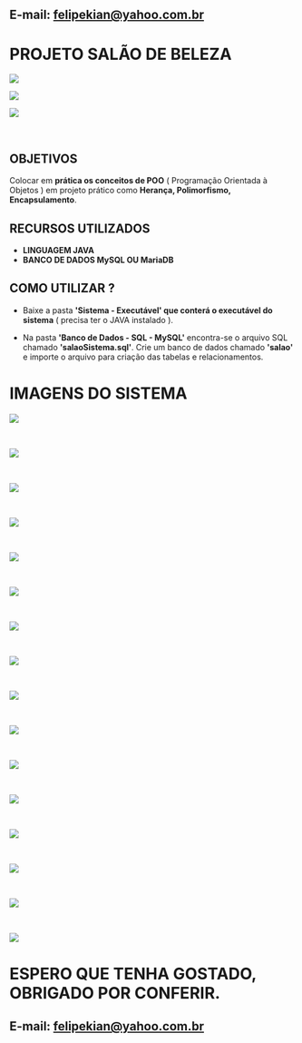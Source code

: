 ## E-mail: felipekian@yahoo.com.br

# PROJETO SALÃO DE BELEZA

![](imagens_sistema/especificações1.png)

![](imagens_sistema/especificações2.png)

![](imagens_sistema/especificações3.png)

</br>

## OBJETIVOS

Colocar em **prática os conceitos de POO** ( Programação Orientada à Objetos ) em projeto prático como **Herança, Polimorfismo, Encapsulamento**.


## RECURSOS UTILIZADOS

* **LINGUAGEM JAVA**
* **BANCO DE DADOS MySQL OU MariaDB**


## COMO UTILIZAR ?

* Baixe a pasta **'Sistema - Executável' que conterá o executável do sistema** ( precisa ter o JAVA instalado ).

* Na pasta **'Banco de Dados - SQL - MySQL'** encontra-se o arquivo SQL chamado **'salaoSistema.sql'**. Crie um banco de dados chamado **'salao'** e importe o arquivo para criação das tabelas e relacionamentos. 


# IMAGENS DO SISTEMA

![](imagens_sistema/login.png)

</br>

![](imagens_sistema/cadastroLogin.png)

</br>

![](imagens_sistema/menu_principal.png)

</br>

![](imagens_sistema/cleintes_actions.png)

</br>

![](imagens_sistema/cadastroClientes.png)

</br>

![](imagens_sistema/deleteCliente.png)

</br>

![](imagens_sistema/listagemClientes.png)

</br>

![](imagens_sistema/updateDadosCliente.png)

</br>



![](imagens_sistema/cadastroFuncionario.png)

</br>

![](imagens_sistema/deleteFuncionario.png)

</br>

![](imagens_sistema/updateDadosFuncionario.png)

</br>

![](imagens_sistema/listagemFuncionarios.png)

</br>

![](imagens_sistema/agendamentoHorarioCliente.png)

</br>

![](imagens_sistema/agendarServiço.png)

</br>

![](imagens_sistema/ClientesDoDia.png)

</br>

![](imagens_sistema/disponibilidadeDeHorario.png)

# ESPERO QUE TENHA GOSTADO, OBRIGADO POR CONFERIR.

## E-mail: felipekian@yahoo.com.br
